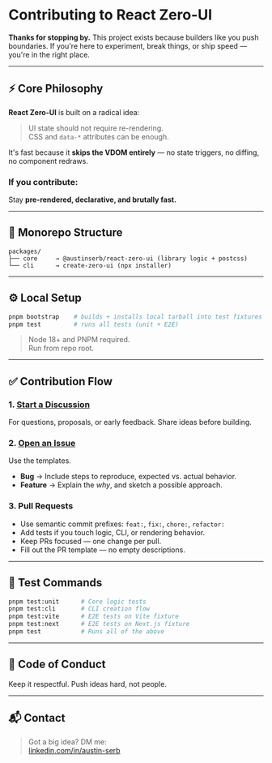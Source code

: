 # Contributing to React Zero-UI

**Thanks for stopping by.** This project exists because builders like you push boundaries. If you're here to experiment, break things, or ship speed — you're in the right place.

---

## ⚡ Core Philosophy

**React Zero-UI** is built on a radical idea:

> UI state should not require re-rendering.  
> CSS and `data-*` attributes can be enough.

It's fast because it **skips the VDOM entirely** — no state triggers, no diffing, no component redraws.

### If you contribute:

Stay **pre-rendered, declarative, and brutally fast.**

---

## 🧠 Monorepo Structure

```
packages/
├── core     → @austinserb/react-zero-ui (library logic + postcss)
└── cli      → create-zero-ui (npx installer)
```

---

## ⚙️ Local Setup

```bash
pnpm bootstrap    # builds + installs local tarball into test fixtures
pnpm test         # runs all tests (unit + E2E)
```

> Node 18+ and PNPM required.  
> Run from repo root.

---

## ✅ Contribution Flow

### 1. [Start a Discussion](https://github.com/Austin1serb/React-Zero-UI/discussions)

For questions, proposals, or early feedback. Share ideas before building.

### 2. [Open an Issue](https://github.com/Austin1serb/React-Zero-UI/issues)

Use the templates.

- **Bug** → Include steps to reproduce, expected vs. actual behavior.
- **Feature** → Explain the _why_, and sketch a possible approach.

### 3. Pull Requests

- Use semantic commit prefixes: `feat:`, `fix:`, `chore:`, `refactor:`
- Add tests if you touch logic, CLI, or rendering behavior.
- Keep PRs focused — one change per pull.
- Fill out the PR template — no empty descriptions.

---

## 🧪 Test Commands

```bash
pnpm test:unit      # Core logic tests
pnpm test:cli       # CLI creation flow
pnpm test:vite      # E2E tests on Vite fixture
pnpm test:next      # E2E tests on Next.js fixture
pnpm test           # Runs all of the above
```

---

## 🤝 Code of Conduct

Keep it respectful. Push ideas hard, not people.

---

## 📬 Contact

> Got a big idea? DM me:  
> [linkedin.com/in/austin-serb](https://www.linkedin.com/in/austin-serb/)
